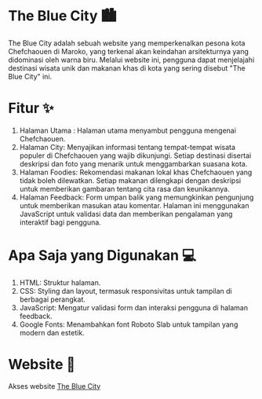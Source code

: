 # The Blue City 🏙
The Blue City adalah sebuah website yang memperkenalkan pesona kota Chefchaouen di Maroko, yang terkenal akan keindahan arsitekturnya yang didominasi oleh warna biru. Melalui website ini, pengguna dapat menjelajahi destinasi wisata unik dan makanan khas di kota yang sering disebut "The Blue City" ini.

# Fitur ✨
1. Halaman Utama : Halaman utama menyambut pengguna mengenai Chefchaouen.
2. Halaman City: Menyajikan informasi tentang tempat-tempat wisata populer di Chefchaouen yang wajib dikunjungi. Setiap destinasi disertai deskripsi dan foto yang menarik untuk menggambarkan suasana kota.
3. Halaman Foodies: Rekomendasi makanan lokal khas Chefchaouen yang tidak boleh dilewatkan. Setiap makanan dilengkapi dengan deskripsi untuk memberikan gambaran tentang cita rasa dan keunikannya.
4. Halaman Feedback: Form umpan balik yang memungkinkan pengunjung untuk memberikan masukan atau komentar. Halaman ini menggunakan JavaScript untuk validasi data dan memberikan pengalaman yang interaktif bagi pengguna.

# Apa Saja yang Digunakan 💻
1. HTML: Struktur halaman.
2. CSS: Styling dan layout, termasuk responsivitas untuk tampilan di berbagai perangkat.
3. JavaScript: Mengatur validasi form dan interaksi pengguna di halaman feedback.
4. Google Fonts: Menambahkan font Roboto Slab untuk tampilan yang modern dan estetik.

# Website 🔮
Akses website [The Blue City](https://aszteroid.github.io/L0124089_AzZahraSamPutri_LearningLabs/)
